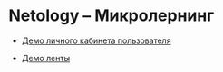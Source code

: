# Netology – Микролернинг

* [Демо личного кабинета пользователя](https://polinkaaa.github.io/Netology/libs/personal_account.html)

* [Демо ленты](https://polinkaaa.github.io/Netology/libs/my_course.html)
